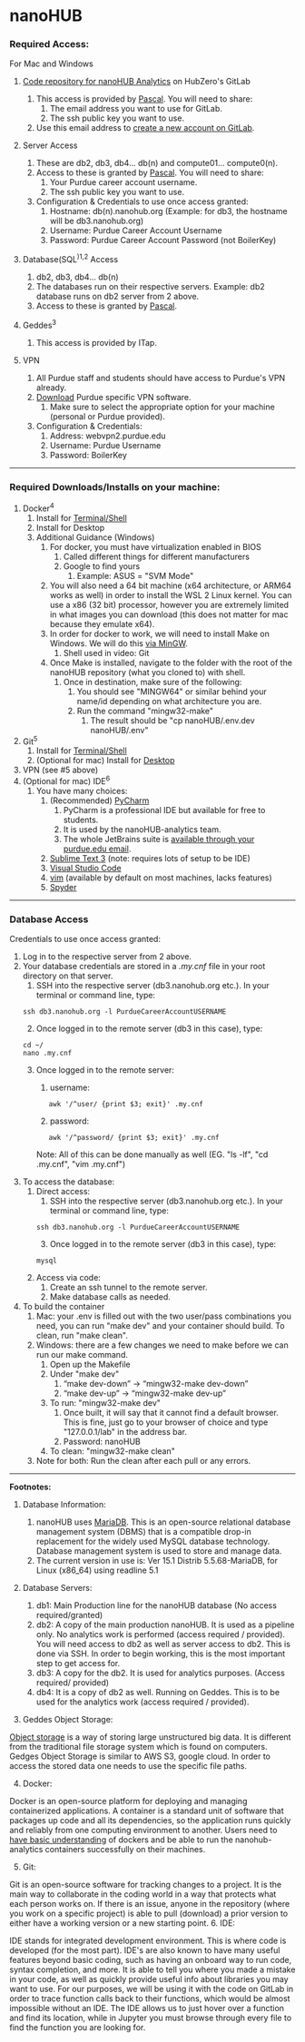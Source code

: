 # nanoHUB

### Required Access:

For Mac and Windows

1. [Code repository for nanoHUB Analytics](https://gitlab.hubzero.org/saxenap/nanohub-analytics) on HubZero's GitLab
   1. This access is provided by [Pascal](mailto:pmeunier@ucsd.edu). You will need to share:
      1. The email address you want to use for GitLab. 
      2. The ssh public key you want to use.
   2. Use this email address to [create a new account on GitLab](https://gitlab.com/users/sign_up/).
2. Server Access
   1. These are db2, db3, db4... db(n) and compute01... compute0(n). 
   2. Access to these is granted by [Pascal](mailto:pmeunier@ucsd.edu). You will need to share:
         1. Your Purdue career account username.
         2. The ssh public key you want to use.
   3. Configuration & Credentials to use once access granted:
      1. Hostname: db(n).nanohub.org (Example: for db3, the hostname will be db3.nanohub.org)
      2. Username: Purdue Career Account Username
      3. Password: Purdue Career Account Password (not BoilerKey)
3. Database(SQL<sup>)1,2</sup> Access
   1. db2, db3, db4... db(n)
   2. The databases run on their respective servers. 
      Example: db2 database runs on db2 server from 2 above.
   3. Access to these is granted by [Pascal](mailto:pmeunier@ucsd.edu).
   
4. Geddes<sup>3</sup>
   1. This access is provided by ITap.
   
5. VPN 
   1. All Purdue staff and students should have access to Purdue's VPN already.
   2. [Download](https://www.itap.purdue.edu/services/software.html) Purdue specific VPN software.
      1. Make sure to select the appropriate option for your machine (personal or Purdue provided).
   3. Configuration & Credentials:
      1. Address: webvpn2.purdue.edu
      2. Username: Purdue Username
      3. Password: BoilerKey

--------

### Required Downloads/Installs on your machine:
1. Docker<sup>4</sup>
   1. Install for [Terminal/Shell](https://docs.docker.com/get-docker/)
   2. Install for Desktop
   3. Additional Guidance (Windows)
         1. For docker, you must have virtualization enabled in BIOS
            1. Called different things for different manufacturers
            2. Google to find yours
               1. Example: ASUS = "SVM Mode"
         2. You will also need a 64 bit machine (x64 architecture, or ARM64 works as well) in order to install the WSL 2 Linux kernel. 
      You can use a x86 (32 bit) processor, however you are extremely limited in what images you can download (this does not matter for mac because they emulate x64).
         3. In order for docker to work, we will need to install Make on Windows. We will do this [via MinGW](https://www.youtube.com/watch?v=taCJhnBXG_w).
            1. Shell used in video: Git
         4. Once Make is installed, navigate to the folder with the root of the nanoHUB repository (what you cloned to) with shell.
            1. Once in destination, make sure of the following:
               1. You should see "MINGW64" or similar behind your name/id depending on what architecture you are.
               2. Run the command "mingw32-make"
                  1. The result should be "cp nanoHUB/.env.dev nanoHUB/.env"
2. Git<sup>5</sup>
   1. Install for [Terminal/Shell](https://git-scm.com/book/en/v2/Getting-Started-Installing-Git)
   2. (Optional for mac) Install for [Desktop](https://git-scm.com/downloads/guis)
3. VPN (see #5 above)
4. (Optional for mac) IDE<sup>6</sup>
   1. You have many choices:
      1. (Recommended) [PyCharm](https://www.jetbrains.com/pycharm/)
         1. PyCharm is a professional IDE but available for free to students.
         2. It is used by the nanoHUB-analytics team.  
         3. The whole JetBrains suite is [available through your purdue.edu email](https://www.jetbrains.com/community/education/#students).
      2. [Sublime Text 3](https://www.sublimetext.com) (note: requires lots of setup to be IDE)
      3. [Visual Studio Code](https://visualstudio.microsoft.com/vs/)
      4. [vim](https://www.vim.org) (available by default on most machines, lacks features)
      5. [Spyder](https://www.spyder-ide.org)

--------

### Database Access

Credentials to use once access granted:
1. Log in to the respective server from 2 above. 
2. Your database credentials are stored in a _.my.cnf_ file in your root directory on that server.
   1. SSH into the respective server (db3.nanohub.org etc.). In your terminal or command line, type:
   ```shell
   ssh db3.nanohub.org -l PurdueCareerAccountUSERNAME
   ```    
   2. Once logged in to the remote server (db3 in this case), type:
   ```shell
   cd ~/   
   nano .my.cnf
   ```
   3. Once logged in to the remote server:
   
      1. username:
      ```shell
         awk '/^user/ {print $3; exit}' .my.cnf
      ```
      2. password: 
      ```shell
         awk '/^password/ {print $3; exit}' .my.cnf
      ```
      
      Note: All of this can be done manually as well (EG. "ls -lf", "cd .my.cnf", "vim .my.cnf")

[//]: # (Note: to list the files here, use:)

[//]: # (   ```)

[//]: # (   ls -lf)

[//]: # (   ```)

[//]: # (   This shows hidden files.)

[//]: # ()
[//]: # (Note: You can also extract your username and password using VIM to open .my.cnf)

3. To access the database:
   1. Direct access:
      1. SSH into the respective server (db3.nanohub.org etc.). In your terminal or command line, type:
      ```shell 
      ssh db3.nanohub.org -l PurdueCareerAccountUSERNAME
      ```
      3. Once logged in to the remote server (db3 in this case), type:
      ```shell
      mysql
      ```
   2. Access via code:
      1. Create an ssh tunnel to the remote server.
      2. Make database calls as needed.
4. To build the container
   1. Mac: your .env is filled out with the two user/pass combinations you need, you can run "make dev" and your container should build. To clean, run "make clean".
   2. Windows: there are a few changes we need to make before we can run our make command.
      1. Open up the Makefile
      2. Under "make dev"
         1. “make dev-down” -> “mingw32-make dev-down”
         2. “make dev-up” -> “mingw32-make dev-up”
      3. To run: "mingw32-make dev"
         1. Once built, it will say that it cannot find a default browser. This is fine, just go to your browser of choice and type "127.0.0.1/lab" in the address bar.
         2. Password: nanoHUB
      4. To clean: "mingw32-make clean"
   3. Note for both: Run the clean after each pull or any errors.

--------

**Footnotes:**

1. Database Information:
   1. nanoHUB uses [MariaDB](https://mariadb.com). This is an open-source relational database management system (DBMS) that is a compatible drop-in replacement for the widely used MySQL database technology. Database management system is used to store and manage data.
   2. The current version in use is: Ver 15.1 Distrib 5.5.68-MariaDB, for Linux (x86_64) using readline 5.1

2. Database Servers:
   1. db1: Main Production line for the nanoHUB database (No access required/granted)
   2. db2: A copy of the main production nanoHUB. It is used as a pipeline only. No analytics work is performed (access required / provided). You will need access to db2 as well as server access to db2. This is done via SSH. In order to begin working, this is the most important step to get access for. 
   3. db3: A copy for the db2. It is used for analytics purposes. (Access required/ provided)
   4. db4: It is a copy of db2 as well. Running on Geddes. This is to be used for the analytics work (access required / provided).

3. Geddes Object Storage:

[Object storage](https://www.youtube.com/watch?v=71iiAzlF2Rs) is a way of storing large unstructured big data. It is different from the traditional file storage system which is found on computers. Gedges Object Storage is similar to AWS S3, google cloud. In order to access the stored data one needs to use the specific file paths.

4. Docker:

Docker is an open-source platform for deploying and managing containerized applications. A container is a standard unit of software that packages up code and all its dependencies, so the application runs quickly and reliably from one computing environment to another.
Users need to [have basic understanding](https://www.docker.com/resources/what-container/) of dockers and be able to run the nanohub-analytics containers successfully on
their machines.

5. Git:

Git is an open-source software for tracking changes to a project. 
It is the main way to collaborate in the coding world in a way that protects what each person works on. 
If there is an issue, anyone in the repository (where you work on a specific project) is able to pull (download) a prior version to either have a working version or a new starting point.
6. IDE:

IDE stands for integrated development environment. This is where code is developed (for the most part). IDE's are also known to have many useful features beyond basic coding, such as having an onboard way to run code, syntax completion, and more.
It is able to tell you where you made a mistake in your code, as well as quickly provide useful info about libraries you may want to use. For our purposes, we will be using it with the code on GitLab in order to trace function calls back to their functions, which would be almost impossible without an IDE. 
The IDE allows us to just hover over a function and find its location, while in Jupyter you must browse through every file to find the function you are looking for.
